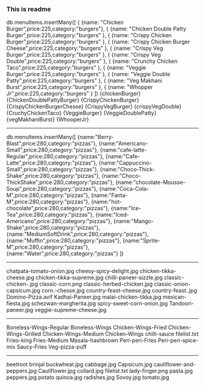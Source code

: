 ### This is readme

db.menuItems.insertMany([
{ {name: "Chicken Burger",price:225,category:"burgers"},
{ {name: "Chicken Double Patty Burger",price:225,category:"burgers" },
{ {name: "Crispy Chicken Burger",price:225,category:"burgers" },
{ {name: "Crispy Chicken Burger Cheese",price:225,category:"burgers" },
{ {name: "Crispy Veg Burger",price:225,category:"burgers" },
{ {name: "Crispy Veg Double",price:225,category:"burgers" },
{ {name: "Crunchy Chicken Taco",price:225,category:"burgers" },
{ {name: "Veggie Burger",price:225,category:"burgers" },
{ {name: "Veggie Double Patty",price:225,category:"burgers" },
{ {name: "Veg Makhani Burst",price:225,category:"burgers" },
{ {name: "Whopper Jr",price:225,category:"burgers" }
])
{chickenBurger}
{ChickenDoublePattyBurger}
{CrispyChickenBurger}
{CrispyChickenBurgerChesse}
{CrispyVegBurger}
{crispyVegDouble}
{CruchyChickenTaco}
{VeggieBurger}
{VeggieDoublePatty}
{vegMakhaniBurst}
{WhooperJr}

---

db.menuItems.insertMany([
    {name:"Berry-Blast",price:280,category:"pizzas"},
    {name:"Americano-Small",price:280,category:"pizzas"},
    {name:"cafe-latte-Regular",price:280,category:"pizzas"},
    {name:"Cafe-Latte",price:280,category:"pizzas"},
    {name:"Cappuccino-Small",price:280,category:"pizzas"},
    {name:"Choco-Thick-Shake",price:280,category:"pizzas"},
    {name:"Choco-ThickShake",price:280,category:"pizzas"},
    {name:"chocolate-Mousse-Soup",price:280,category:"pizzas"},
    {name:"Coca-Cola-M",price:280,category:"pizzas"},
    {name:"Fanta-M",price:280,category:"pizzas"},
    {name:"hot-chocolate",price:280,category:"pizzas"},
    {name:"Ice-Tea",price:280,category:"pizzas"},
    {name:"Iced-Americano",price:280,category:"pizzas"},
    {name:"Mango-Shake",price:280,category:"pizzas"},
    {name:"MediumSoftDrink",price:280,category:"pizzas"},
    {name:"Muffin",price:280,category:"pizzas"},
    {name:"Sprite-M",price:280,category:"pizzas"},
    {name:"Water",price:280,category:"pizzas"}
])

---

chatpata-tomato-onion.jpg
cheesy-spicy-delight.jpg
chicken-tikka-cheese.jpg
chicken-tikka-supreme.jpg
chilli-paneer-sizzle.jpg
classic-chicken-.jpg
classic-corn.png
classic-herbed-chicken.jpg
classic-onion-capsicum.jpg
corn.-chesse.jpg
country-feast-cheese.jpg
country-feast..jpg
Domino-Pizza.avif
Kadhai-Paneer.jpg
malai-chicken-tikka.jpg
mexican-fiesta.jpg
schezwan-margherita.jpg
spicy-sweet-corn-onion.jpg
Tandoori-paneer.jpg
veggie-supreme-cheese.jpg

---

Boneless-Wings-Regular
Boneless-Wings
Chicken-Wings-Fried
Chicken-Wings-Grilled
Chicken-Wings-Medium
Chicken-Wings
chilli-sauce
filelist.txt
Fries-king
Fries-Medium
Masala-hashbrown
Peri-peri-Fries
Peri-peri-spice-mix
Saucy-Fries
Veg-pizza-puff

---

beetroot
brinjal
buckwheat.jpg
cabbage.jpg
Capsicum.jpg
cauliflower-and-peppers.jpg
Cauliflower.jpg
collard.jpg
filelist.txt
lady-finger.png
pasta.jpg
peppers.jpg
potato
quinoa.jpg
radishes.jpg
Sovoy.jpg
tomato.jpg

